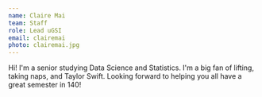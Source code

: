 ```yaml
---
name: Claire Mai
team: Staff
role: Lead uGSI
email: clairemai
photo: clairemai.jpg
---
```


Hi! I'm a senior studying Data Science and Statistics. I'm a big fan of lifting, taking naps, and Taylor Swift. Looking forward to helping you all have a great semester in 140!